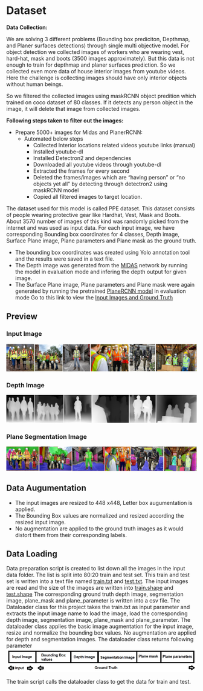 # Dataset

**Data Collection:**

We are solving 3 different problems (Bounding box prediciton, Depthmap, and Planer surfaces detections) through single multi objective model. For object detection we collected images of workers who are wearing vest, hard-hat, mask and boots (3500 images approximately). But this data is not enough to train for depthmap and planer surfaces prediction. So we collected even more data of house interior images from youtube videos. Here the challenge is collecting images should have only interior objects without human beings.

So we filtered the collected images using maskRCNN object predition which trained on coco dataset of 80 classes. If it detects any person object in the image, it will delete that image from collected images.

**Following steps taken to filter out the images:**

- Prepare 5000+ images for Midas and PlanerRCNN:
    - Automated below steps
        - Collected Interior locations related videos youtube links (manual)
        - Installed youtube-dl
        - Installed Detectron2 and dependencies 
        - Downloaded all youtube videos through youtube-dl
        - Extracted the frames for every second
        - Deleted the frames/images which are “having person” or “no objects yet all” by detecting through detectron2 using maskRCNN model
        - Copied all filtered images to target location. 

The dataset used for this model is called PPE dataset. This dataset consists of people wearing protective gear like Hardhat, Vest, Mask and Boots. About 3570 number of images of this kind was randomly picked from the internet and was used as input data. For each input image, we have corresponding Bounding box coordinates for 4 classes, Depth image, Surface Plane image, Plane parameters and Plane mask as the ground truth.
 - The bounding box coordinates was created using Yolo annotation tool and the results were saved in a text file.
 - The Depth image was generated from the [MIDAS](https://github.com/intel-isl/MiDaS) network by running the model in evaluation mode and infering the depth output for given image.
 - The Surface Plane image, Plane parameters and Plane mask were again generated by running the pretrained [PlaneRCNN model](https://github.com/NVlabs/planercnn) in evaluation mode
Go to this link to view the [Input Images and Ground Truth](https://drive.google.com/drive/folders/1_ZW5IfMjX5bmNSpTmZKpvgqk5hybBttl?usp=sharing)

## Preview

### Input Image

![](Images/InputImages.jpg)

### Depth Image

![](Images/Depth_Inputs.jpg)

### Plane Segmentation Image

![](Images/PlaneRCNN_Inputs.jpg)

## Data Augumentation
- The input images are resized to 448 x448, Letter box augumentation is applied.
- The Bounding Box values are normalized and resized according the resized input image.
- No augmentation are applied to the ground truth images as it would distort them from their corresponding labels.

## Data Loading
Data preparation script is created to list down all the images in the input data folder. The list is split into 80:20 train and test set. This train and test set is written into a text file named [train.txt](https://github.com/eva5covergence/EVA5_AI_Projects_new/blob/master/MultiObjectiveModel_YMPNet_Pavan/data/customdata/train.txt) and [test.txt](https://github.com/eva5covergence/EVA5_AI_Projects_new/blob/master/MultiObjectiveModel_YMPNet_Pavan/data/customdata/test.txt). The input images are read and the size of the images are written into [train.shape](https://github.com/eva5covergence/EVA5_AI_Projects_new/blob/master/MultiObjectiveModel_YMPNet_Pavan/data/customdata/train.shapes) and [test.shape](https://github.com/eva5covergence/EVA5_AI_Projects_new/blob/master/MultiObjectiveModel_YMPNet_Pavan/data/customdata/test.shapes)
The corresponding ground truth depth image, segmentation image, plane_mask and plane_parameter is written into a csv file. The Dataloader class for this project takes the train.txt as input parameter and extracts the input image name to load the image, load the corresponding depth image, segmentation image, plane_mask and plane_parameter. The dataloader class applies the basic image augmentation for the input image, resize and normalize the bounding box values. No augmentation are applied for depth and segmentation images. The dataloader class returns following parameter
![](Images/Dataloader.jpg)

The train script calls the dataloader class to get the data for train and test. 

